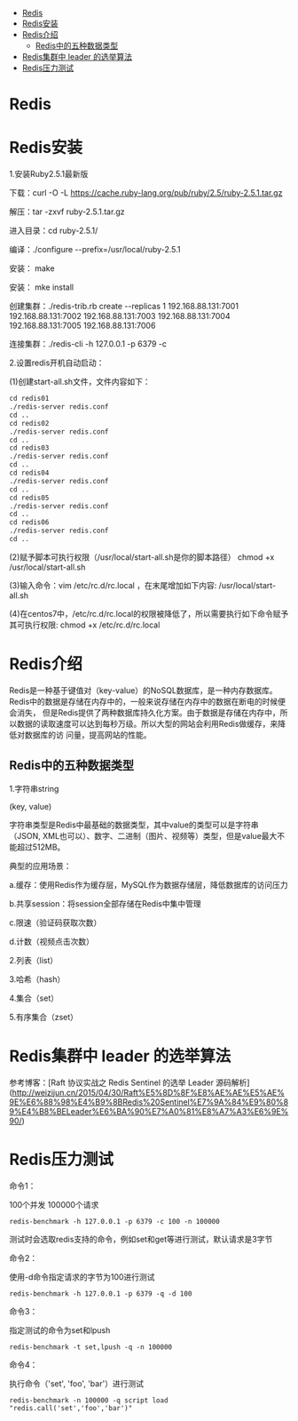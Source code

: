 <!-- MarkdownTOC -->

- [Redis](#redis)
- [Redis安装](#redis安装)
- [Redis介绍](#redis介绍)
    + [Redis中的五种数据类型](#redis中的五种数据类型)
- [Redis集群中 leader 的选举算法](#redis集群中-leader-的选举算法)
- [Redis压力测试](#redis压力测试)

<!-- /MarkdownTOC -->

# Redis

# Redis安装
1.安装Ruby2.5.1最新版

下载：curl -O -L https://cache.ruby-lang.org/pub/ruby/2.5/ruby-2.5.1.tar.gz

解压：tar -zxvf ruby-2.5.1.tar.gz

进入目录：cd ruby-2.5.1/

编译：./configure --prefix=/usr/local/ruby-2.5.1

安装： make

安装： mke install

创建集群：./redis-trib.rb create --replicas 1 192.168.88.131:7001 192.168.88.131:7002 192.168.88.131:7003 192.168.88.131:7004 192.168.88.131:7005  192.168.88.131:7006

连接集群：./redis-cli -h 127.0.0.1 -p 6379 -c


2.设置redis开机自动启动：

(1)创建start-all.sh文件，文件内容如下：

```html
cd redis01
./redis-server redis.conf
cd ..
cd redis02
./redis-server redis.conf
cd ..
cd redis03
./redis-server redis.conf
cd ..
cd redis04
./redis-server redis.conf
cd ..
cd redis05
./redis-server redis.conf
cd ..
cd redis06
./redis-server redis.conf
cd ..
```
(2)赋予脚本可执行权限（/usr/local/start-all.sh是你的脚本路径）
chmod +x /usr/local/start-all.sh

(3)输入命令：vim /etc/rc.d/rc.local ，在末尾增加如下内容: /usr/local/start-all.sh

(4)在centos7中，/etc/rc.d/rc.local的权限被降低了，所以需要执行如下命令赋予其可执行权限: chmod +x /etc/rc.d/rc.local

# Redis介绍

Redis是一种基于键值对（key-value）的NoSQL数据库，是一种内存数据库。Redis中的数据是存储在内存中的，一般来说存储在内存中的数据在断电的时候便会消失，
但是Redis提供了两种数据库持久化方案。由于数据是存储在内存中，所以数据的读取速度可以达到每秒万级。所以大型的网站会利用Redis做缓存，来降低对数据库的访
问量，提高网站的性能。

## Redis中的五种数据类型

1.字符串string

(key, value)

字符串类型是Redis中最基础的数据类型，其中value的类型可以是字符串（JSON, XML也可以）、数字、二进制（图片、视频等）类型，但是value最大不能超过512MB。

典型的应用场景：

a.缓存：使用Redis作为缓存层，MySQL作为数据存储层，降低数据库的访问压力

b.共享session：将session全部存储在Redis中集中管理

c.限速（验证码获取次数）

d.计数（视频点击次数）

2.列表（list）

3.哈希（hash）

4.集合（set）

5.有序集合（zset）

# Redis集群中 leader 的选举算法

参考博客：[Raft 协议实战之 Redis Sentinel 的选举 Leader 源码解析] (http://weizijun.cn/2015/04/30/Raft%E5%8D%8F%E8%AE%AE%E5%AE%9E%E6%88%98%E4%B9%8BRedis%20Sentinel%E7%9A%84%E9%80%89%E4%B8%BELeader%E6%BA%90%E7%A0%81%E8%A7%A3%E6%9E%90/)

# Redis压力测试

命令1：

100个并发 100000个请求

```
redis-benchmark -h 127.0.0.1 -p 6379 -c 100 -n 100000
```
测试时会选取redis支持的命令，例如set和get等进行测试，默认请求是3字节

命令2：

使用-d命令指定请求的字节为100进行测试

```
redis-benchmark -h 127.0.0.1 -p 6379 -q -d 100
```

命令3：

指定测试的命令为set和lpush

```
redis-benchmark -t set,lpush -q -n 100000
```
命令4：

执行命令（'set', 'foo', 'bar'）进行测试

```
redis-benchmark -n 100000 -q script load "redis.call('set','foo','bar')"
```
